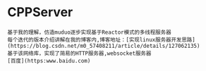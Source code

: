 # CPPServer
    基于我的理解，仿造muduo逐步实现基于Reactor模式的多线程服务器
    每个迭代的版本介绍讲解在我的博客内,博客地址：[实现linux服务器开发思路](https://blog.csdn.net/m0_57408211/article/details/127062135)
    基于该网络库，实现了简易的HTTP服务器,websocket服务器
    [百度](https:www.baidu.com)

